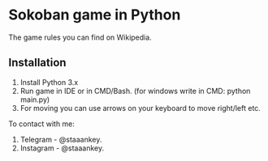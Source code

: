 # Sokoban game in Python

The game rules you can find on Wikipedia. 

## Installation
1. Install Python 3.x
2. Run game in IDE or in CMD/Bash. (for windows write in CMD: python main.py)
3. For moving you can use arrows on your keyboard to move right/left etc.

To contact with me:
1. Telegram - @staaankey.
2. Instagram - @staaankey.
